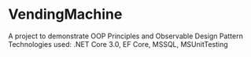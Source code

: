 # VendingMachine

A project to demonstrate OOP Principles and Observable Design Pattern
Technologies used: .NET Core 3.0, EF Core, MSSQL, MSUnitTesting
